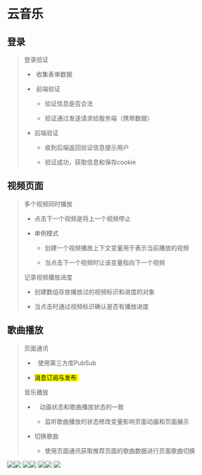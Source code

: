 # 云音乐

## 登录

> 登录验证
> 
> -  收集表单数据 
> 
> -  前端验证
>   
>   - 验证信息是否合法 
>   
>   - 验证通过发送请求给服务端（携带数据）
> 
> - 后端验证
>   
>   - 收到后端返回验证信息提示用户
>   
>   - 验证成功，获取信息和保存cookie

## 视频页面

> 多个视频同时播放
> 
> - 点击下一个视频是将上一个视频停止
> 
> - 单例模式
>   
>   - 创建一个视频播放上下文变量用于表示当前播放的视频
>   
>   - 当点击下一个视频时让该变量指向下一个视频 
> 
> 记录视频播放进度
> 
> - 创建数组存放播放过的视频标识和进度的对象
> 
> - 当点击时通过视频标识确认是否有播放进度

## 歌曲播放

> 页面通讯
> 
> -   使用第三方库PubSub
> 
> - <mark>消息订阅与发布 </mark>
> 
> 音乐播放
> 
> -    动画状态和歌曲播放状态的一致
>   
>   - 监听歌曲播放的状态修改变量影响页面动画和页面展示 
> 
> - 切换歌曲
>   
>   - 使用页面通讯获取推荐页面的歌曲数据进行页面歌曲切换

![](static/md/first.png)![](static/md/second.png)
![](static/md/third.png)![](static/md/fourth.png)
![](static/md/recommend.png)![](static/md/play.png)
![](static/md/search.png)
